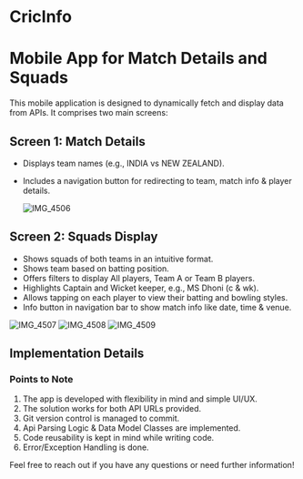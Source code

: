# CricInfo
# Mobile App for Match Details and Squads

This mobile application is designed to dynamically fetch and display data from APIs. It comprises two main screens:

## Screen 1: Match Details
- Displays team names (e.g., INDIA vs NEW ZEALAND).
- Includes a navigation button for redirecting to team, match info & player details.


  ![IMG_4506](https://github.com/surajiosdev23/CricInfo/assets/125321702/0900443c-ee80-4a29-8799-277b498296d7)




## Screen 2: Squads Display
- Shows squads of both teams in an intuitive format.
- Shows team based on batting position.
- Offers filters to display All players, Team A or Team B players.
- Highlights Captain and Wicket keeper, e.g., MS Dhoni (c & wk).
- Allows tapping on each player to view their batting and bowling styles.
- Info button in navigation bar to show match info like date, time & venue.


![IMG_4507](https://github.com/surajiosdev23/CricInfo/assets/125321702/1ba0e0ae-6310-410a-92af-227835a3b36d)
![IMG_4508](https://github.com/surajiosdev23/CricInfo/assets/125321702/b97d8dde-f48f-4e50-8c2c-b1ccd085af21)
![IMG_4509](https://github.com/surajiosdev23/CricInfo/assets/125321702/9aacd21f-6e00-4bf5-b9fd-93d867a136ed)


## Implementation Details

### Points to Note
1. The app is developed with flexibility in mind and simple UI/UX.
2. The solution works for both API URLs provided.
3. Git version control is managed to commit.
4. Api Parsing Logic & Data Model Classes are implemented.
5. Code reusability is kept in mind while writing code.
6. Error/Exception Handling is done.

Feel free to reach out if you have any questions or need further information!



